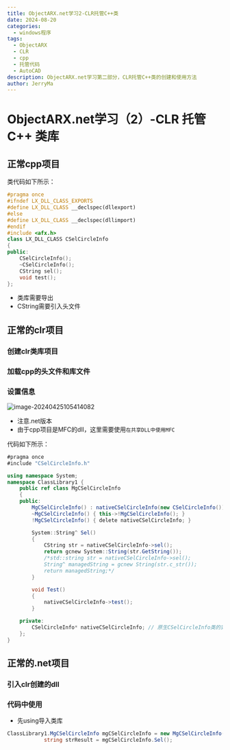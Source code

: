 ```yaml
---
title: ObjectARX.net学习2-CLR托管C++类
date: 2024-08-20
categories:
  - windows程序
tags:
  - ObjectARX
  - CLR
  - cpp
  - 托管代码
  - AutoCAD
description: ObjectARX.net学习第二部分，CLR托管C++类的创建和使用方法
author: JerryMa
---
```


# ObjectARX.net学习（2）-CLR 托管C++ 类库

## 正常cpp项目

类代码如下所示：

```cpp
#pragma once
#ifndef LX_DLL_CLASS_EXPORTS
#define LX_DLL_CLASS __declspec(dllexport)
#else
#define LX_DLL_CLASS __declspec(dllimport)
#endif
#include <afx.h>
class LX_DLL_CLASS CSelCircleInfo
{
public:
	CSelCircleInfo();
	~CSelCircleInfo();
	CString sel();
	void test();
};
```

* 类库需要导出
* CString需要引入头文件

## 正常的clr项目

### 创建clr类库项目

### 加载cpp的头文件和库文件

### 设置信息

![image-20240425105414082](https://gitlab.com/zw2d/blogimg/-/raw/main/pictures/2024/04/25_10_54_17_20240425-image-20240425105414082.png)

* 注意.net版本
* 由于cpp项目是MFC的dll，这里需要使用`在共享DLL中使用MFC`

代码如下所示：

```csharp
#pragma once
#include "CSelCircleInfo.h"

using namespace System;
namespace ClassLibrary1 {
	public ref class MgCSelCircleInfo
	{
	public:
		MgCSelCircleInfo() : nativeCSelCircleInfo(new CSelCircleInfo()) {}
		~MgCSelCircleInfo() { this->!MgCSelCircleInfo(); }
		!MgCSelCircleInfo() { delete nativeCSelCircleInfo; }

		System::String^ Sel()
		{
			CString str = nativeCSelCircleInfo->sel();
			return gcnew System::String(str.GetString());
			/*std::string str = nativeCSelCircleInfo->sel();
			String^ managedString = gcnew String(str.c_str());
			return managedString;*/
		}

		void Test()
		{
			nativeCSelCircleInfo->test();
		}

	private:
		CSelCircleInfo* nativeCSelCircleInfo; // 原生CSelCircleInfo类的实例指针
	};
}
```



## 正常的.net项目

### 引入clr创建的dll

### 代码中使用

* 先using导入类库

```csharp
ClassLibrary1.MgCSelCircleInfo mgCSelCircleInfo = new MgCSelCircleInfo();
            string strResult = mgCSelCircleInfo.Sel();
```



